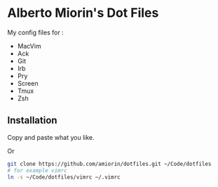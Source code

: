 # Alberto Miorin's Dot Files
My config files for :

* MacVim
* Ack
* Git
* Irb
* Pry
* Screen
* Tmux
* Zsh

## Installation
Copy and paste what you like.

Or
```bash
git clone https://github.com/amiorin/dotfiles.git ~/Code/dotfiles
# for example vimrc
ln -s ~/Code/dotfiles/vimrc ~/.vimrc
```
